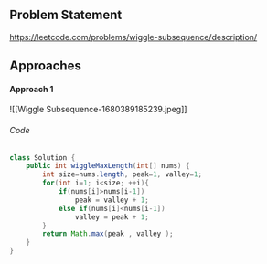 ## Problem Statement
https://leetcode.com/problems/wiggle-subsequence/description/

## Approaches
#### Approach 1
![[Wiggle Subsequence-1680389185239.jpeg]]

###### Code
```java
class Solution {
    public int wiggleMaxLength(int[] nums) {
        int size=nums.length, peak=1, valley=1;
        for(int i=1; i<size; ++i){
			if(nums[i]>nums[i-1]) 
				peak = valley + 1;
            else if(nums[i]<nums[i-1]) 
	            valley = peak + 1;
        }
        return Math.max(peak , valley );
    }
}
```